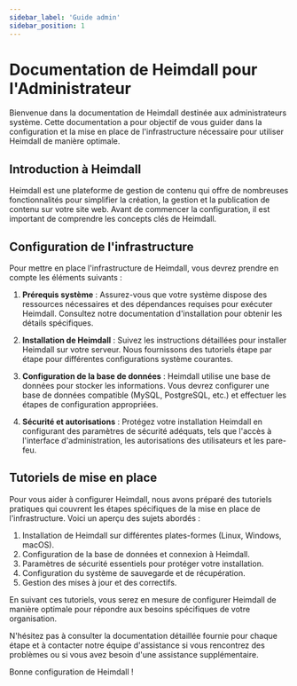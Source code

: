 ```yaml
---
sidebar_label: 'Guide admin'
sidebar_position: 1
---
```


# Documentation de Heimdall pour l'Administrateur

Bienvenue dans la documentation de Heimdall destinée aux administrateurs système. Cette documentation a pour objectif de vous guider dans la configuration et la mise en place de l'infrastructure nécessaire pour utiliser Heimdall de manière optimale.

## Introduction à Heimdall

Heimdall est une plateforme de gestion de contenu qui offre de nombreuses fonctionnalités pour simplifier la création, la gestion et la publication de contenu sur votre site web. Avant de commencer la configuration, il est important de comprendre les concepts clés de Heimdall.

## Configuration de l'infrastructure

Pour mettre en place l'infrastructure de Heimdall, vous devrez prendre en compte les éléments suivants :

1. **Prérequis système** : Assurez-vous que votre système dispose des ressources nécessaires et des dépendances requises pour exécuter Heimdall. Consultez notre documentation d'installation pour obtenir les détails spécifiques.

2. **Installation de Heimdall** : Suivez les instructions détaillées pour installer Heimdall sur votre serveur. Nous fournissons des tutoriels étape par étape pour différentes configurations système courantes.

3. **Configuration de la base de données** : Heimdall utilise une base de données pour stocker les informations. Vous devrez configurer une base de données compatible (MySQL, PostgreSQL, etc.) et effectuer les étapes de configuration appropriées.

4. **Sécurité et autorisations** : Protégez votre installation Heimdall en configurant des paramètres de sécurité adéquats, tels que l'accès à l'interface d'administration, les autorisations des utilisateurs et les pare-feu.

## Tutoriels de mise en place

Pour vous aider à configurer Heimdall, nous avons préparé des tutoriels pratiques qui couvrent les étapes spécifiques de la mise en place de l'infrastructure. Voici un aperçu des sujets abordés :

1. Installation de Heimdall sur différentes plates-formes (Linux, Windows, macOS).
2. Configuration de la base de données et connexion à Heimdall.
3. Paramètres de sécurité essentiels pour protéger votre installation.
4. Configuration du système de sauvegarde et de récupération.
5. Gestion des mises à jour et des correctifs.

En suivant ces tutoriels, vous serez en mesure de configurer Heimdall de manière optimale pour répondre aux besoins spécifiques de votre organisation.

N'hésitez pas à consulter la documentation détaillée fournie pour chaque étape et à contacter notre équipe d'assistance si vous rencontrez des problèmes ou si vous avez besoin d'une assistance supplémentaire.

Bonne configuration de Heimdall !

